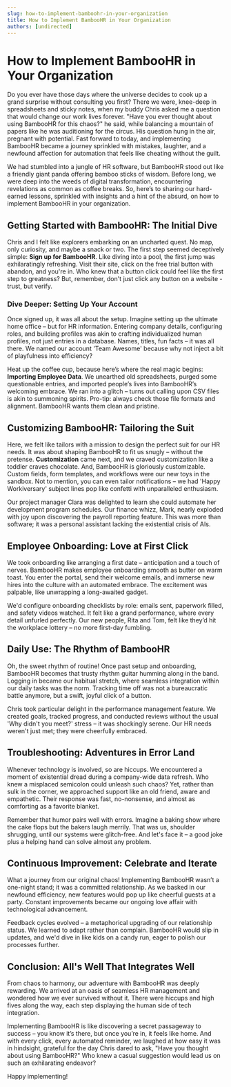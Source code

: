 ```yaml
---
slug: how-to-implement-bamboohr-in-your-organization
title: How to Implement BambooHR in Your Organization
authors: [undirected]
---
```



# How to Implement BambooHR in Your Organization

Do you ever have those days where the universe decides to cook up a grand surprise without consulting you first? There we were, knee-deep in spreadsheets and sticky notes, when my buddy Chris asked me a question that would change our work lives forever. "Have you ever thought about using BambooHR for this chaos?" he said, while balancing a mountain of papers like he was auditioning for the circus. His question hung in the air, pregnant with potential. Fast forward to today, and implementing BambooHR became a journey sprinkled with mistakes, laughter, and a newfound affection for automation that feels like cheating without the guilt.

We had stumbled into a jungle of HR software, but BambooHR stood out like a friendly giant panda offering bamboo sticks of wisdom. Before long, we were deep into the weeds of digital transformation, encountering revelations as common as coffee breaks. So, here’s to sharing our hard-earned lessons, sprinkled with insights and a hint of the absurd, on how to implement BambooHR in your organization.

## Getting Started with BambooHR: The Initial Dive

Chris and I felt like explorers embarking on an uncharted quest. No map, only curiosity, and maybe a snack or two. The first step seemed deceptively simple: **Sign up for BambooHR**. Like diving into a pool, the first jump was exhilaratingly refreshing. Visit their site, click on the free trial button with abandon, and you're in. Who knew that a button click could feel like the first step to greatness? But, remember, don't just click any button on a website - trust, but verify.

### Dive Deeper: Setting Up Your Account

Once signed up, it was all about the setup. Imagine setting up the ultimate home office – but for HR information. Entering company details, configuring roles, and building profiles was akin to crafting individualized human profiles, not just entries in a database. Names, titles, fun facts – it was all there. We named our account 'Team Awesome' because why not inject a bit of playfulness into efficiency?

Heat up the coffee cup, because here’s where the real magic begins: **Importing Employee Data**. We unearthed old spreadsheets, purged some questionable entries, and imported people’s lives into BambooHR’s welcoming embrace. We ran into a glitch – turns out calling upon CSV files is akin to summoning spirits. Pro-tip: always check those file formats and alignment. BambooHR wants them clean and pristine.

## Customizing BambooHR: Tailoring the Suit

Here, we felt like tailors with a mission to design the perfect suit for our HR needs. It was about shaping BambooHR to fit us snugly – without the pretense. **Customization** came next, and we craved customization like a toddler craves chocolate. And, BambooHR is gloriously customizable. Custom fields, form templates, and workflows were our new toys in the sandbox. Not to mention, you can even tailor notifications – we had 'Happy Workiversary' subject lines pop like confetti with unparalleled enthusiasm.

Our project manager Clara was delighted to learn she could automate her development program schedules. Our finance whizz, Mark, nearly exploded with joy upon discovering the payroll reporting feature. This was more than software; it was a personal assistant lacking the existential crisis of AIs.

## Employee Onboarding: Love at First Click

We took onboarding like arranging a first date – anticipation and a touch of nerves. BambooHR makes employee onboarding smooth as butter on warm toast. You enter the portal, send their welcome emails, and immerse new hires into the culture with an automated embrace. The excitement was palpable, like unwrapping a long-awaited gadget.

We'd configure onboarding checklists by role: emails sent, paperwork filled, and safety videos watched. It felt like a grand performance, where every detail unfurled perfectly. Our new people, Rita and Tom, felt like they’d hit the workplace lottery – no more first-day fumbling.

## Daily Use: The Rhythm of BambooHR

Oh, the sweet rhythm of routine! Once past setup and onboarding, BambooHR becomes that trusty rhythm guitar humming along in the band. Logging in became our habitual stretch, where seamless integration within our daily tasks was the norm. Tracking time off was not a bureaucratic battle anymore, but a swift, joyful click of a button.

Chris took particular delight in the performance management feature. We created goals, tracked progress, and conducted reviews without the usual 'Why didn't you meet?' stress – it was shockingly serene. Our HR needs weren't just met; they were cheerfully embraced.

## Troubleshooting: Adventures in Error Land

Whenever technology is involved, so are hiccups. We encountered a moment of existential dread during a company-wide data refresh. Who knew a misplaced semicolon could unleash such chaos? Yet, rather than sulk in the corner, we approached support like an old friend, aware and empathetic. Their response was fast, no-nonsense, and almost as comforting as a favorite blanket.

Remember that humor pairs well with errors. Imagine a baking show where the cake flops but the bakers laugh merrily. That was us, shoulder shrugging, until our systems were glitch-free. And let's face it – a good joke plus a helping hand can solve almost any problem.

## Continuous Improvement: Celebrate and Iterate

What a journey from our original chaos! Implementing BambooHR wasn’t a one-night stand; it was a committed relationship. As we basked in our newfound efficiency, new features would pop up like cheerful guests at a party. Constant improvements became our ongoing love affair with technological advancement.

Feedback cycles evolved – a metaphorical upgrading of our relationship status. We learned to adapt rather than complain. BambooHR would slip in updates, and we'd dive in like kids on a candy run, eager to polish our processes further.

## Conclusion: All's Well That Integrates Well

From chaos to harmony, our adventure with BambooHR was deeply rewarding. We arrived at an oasis of seamless HR management and wondered how we ever survived without it. There were hiccups and high fives along the way, each step displaying the human side of tech integration.

Implementing BambooHR is like discovering a secret passageway to success – you know it’s there, but once you’re in, it feels like home. And with every click, every automated reminder, we laughed at how easy it was in hindsight, grateful for the day Chris dared to ask, "Have you thought about using BambooHR?" Who knew a casual suggestion would lead us on such an exhilarating endeavor?

Happy implementing!